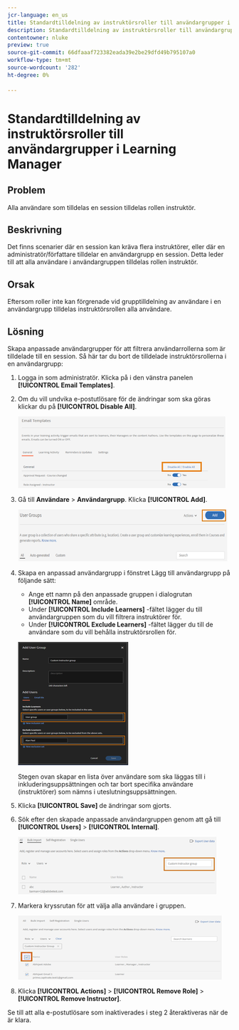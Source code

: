 ```yaml
---
jcr-language: en_us
title: Standardtilldelning av instruktörsroller till användargrupper i Learning Manager
description: Standardtilldelning av instruktörsroller till användargrupper i Learning Manager
contentowner: nluke
preview: true
source-git-commit: 66dfaaaf723382eada39e2be29dfd49b795107a0
workflow-type: tm+mt
source-wordcount: '282'
ht-degree: 0%

---
```




# Standardtilldelning av instruktörsroller till användargrupper i Learning Manager

## Problem

Alla användare som tilldelas en session tilldelas rollen instruktör.

## Beskrivning

Det finns scenarier där en session kan kräva flera instruktörer, eller där en administratör/författare tilldelar en användargrupp en session. Detta leder till att alla användare i användargruppen tilldelas rollen instruktör.

## Orsak

Eftersom roller inte kan förgrenade vid grupptilldelning av användare i en användargrupp tilldelas instruktörsrollen alla användare.

## Lösning

Skapa anpassade användargrupper för att filtrera användarrollerna som är tilldelade till en session. Så här tar du bort de tilldelade instruktörsrollerna i en användargrupp:

1. Logga in som administratör. Klicka på i den vänstra panelen **[!UICONTROL Email Templates]**.
1. Om du vill undvika e-postutlösare för de ändringar som ska göras klickar du på **[!UICONTROL Disable All]**.

   ![](assets/instructor-disable-all.png)

1. Gå till **Användare** > **Användargrupp**. Klicka **[!UICONTROL Add]**.

   ![](assets/instructor-usergroups.png)

1. Skapa en anpassad användargrupp i fönstret Lägg till användargrupp på följande sätt:

   * Ange ett namn på den anpassade gruppen i dialogrutan **[!UICONTROL Name]** område.
   * Under **[!UICONTROL Include Learners]** -fältet lägger du till användargruppen som du vill filtrera instruktörer för.
   * Under **[!UICONTROL Exclude Learners]** -fältet lägger du till de användare som du vill behålla instruktörsrollen för.

   ![](assets/instructor-add-ug.png)

   Stegen ovan skapar en lista över användare som ska läggas till i inkluderingsuppsättningen och tar bort specifika användare (instruktörer) som nämns i uteslutningsuppsättningen.

1. Klicka **[!UICONTROL Save]** de ändringar som gjorts.
1. Sök efter den skapade anpassade användargruppen genom att gå till **[!UICONTROL Users]** > **[!UICONTROL Internal]**.

   ![](assets/instructor-custom-ug.png)

1. Markera kryssrutan för att välja alla användare i gruppen.

   ![](assets/instructor-bulk-ug.png)

1. Klicka **[!UICONTROL Actions]** > **[!UICONTROL Remove Role]** > **[!UICONTROL Remove Instructor]**.

Se till att alla e-postutlösare som inaktiverades i steg 2 återaktiveras när de är klara.
